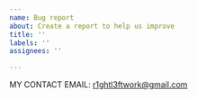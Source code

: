 ```yaml
---
name: Bug report
about: Create a report to help us improve
title: ''
labels: ''
assignees: ''

---
```


MY CONTACT EMAIL: r1ghtl3ftwork@gmail.com
